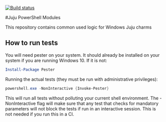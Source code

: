 [![Build status](https://ci.appveyor.com/api/projects/status/y0x1gm2n7y6ti2a9/branch/experimental?svg=true)](https://ci.appveyor.com/project/gabriel-samfira/juju-powershell-modules/branch/experimental)

#Juju PowerShell Modules


This repository contains common used logic for Windows Juju charms

## How to run tests

You will need pester on your system. It should already be installed on your system if you are running Windows 10. If it is not:

```powershell
Install-Package Pester
```

Running the actual tests (they must be run with administrative privileges):

```powershell
powershell.exe -NonInteractive {Invoke-Pester}
```

This will run all tests without polluting your current shell environment. The -NonInteractive flag will make sure that any test that checks for mandatory parameters will not block the tests if run in an interactive session. This is not needed if you run this in a CI.
